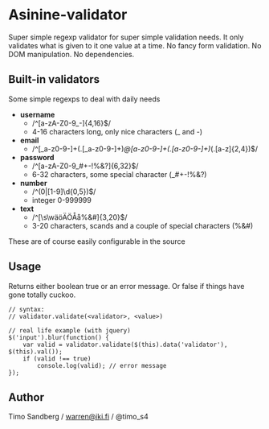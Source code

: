 Asinine-validator
===================

Super simple regexp validator for super simple validation needs. It only validates what is given to it one value at a time. No fancy form validation. No DOM manipulation. No dependencies.


Built-in validators
-------------------

Some simple regexps to deal with daily needs

* **username**
	* /^[a-zA-Z0-9_\-]{4,16}$/
	* 4-16 characters long, only nice characters (_ and -)
* **email**
	* /^[_a-z0-9-]+(\.[_a-z0-9-]+)*@[a-z0-9-]+(\.[a-z0-9-]+)*(\.[a-z]{2,4})$/
* **password**
	* /^[a-zA-Z0-9_#+\-!%&?]{6,32}$/
	* 6-32 characters, some special character (_#+-!%&?)
* **number**
	* /^(0|[1-9]\d{0,5})$/
	* integer 0-999999
* **text**
	* /^[\s\wäöÄÖÅå%&#]{3,20}$/
	* 3-20 characters, scands and a couple of special characters (%&#)

These are of course easily configurable in the source


Usage
-----

Returns either boolean true or an error message. Or false if things have gone totally cuckoo.

    // syntax:
    // validator.validate(<validator>, <value>)
    
    // real life example (with jquery)
    $('input').blur(function() {
        var valid = validator.validate($(this).data('validator'), $(this).val());
        if (valid !== true)
            console.log(valid); // error message
    });

Author
------

Timo Sandberg / <warren@iki.fi> / @timo_s4

